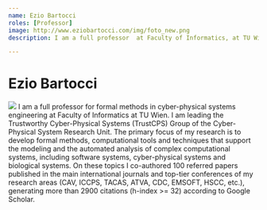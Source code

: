 ```yaml
---
name: Ezio Bartocci
roles: [Professor]
image: http://www.eziobartocci.com/img/foto_new.png
description: I am a full professor  at Faculty of Informatics, at TU Wien, leading the trustworthy cyber-physical systems (TrustCPS) group.

---
```


# Ezio Bartocci

<img class="main-image" src="http://www.eziobartocci.com/img/foto_new.png"/>
 I am a full professor for formal methods in cyber-physical systems engineering
at Faculty of Informatics at TU Wien.  I am leading the Trustworthy 
 Cyber-Physical Systems (TrustCPS) Group of the Cyber-Physical System Research Unit. 
 The primary focus of my research is to develop formal methods, computational tools and 
 techniques that support the modeling and the automated analysis of complex computational 
 systems, including software systems, cyber-physical systems and biological systems. 
 On these topics I co-authored 100 referred papers published in the main international 
 journals and top-tier conferences of my research areas (CAV, ICCPS, TACAS, ATVA, CDC, 
 EMSOFT, HSCC, etc.), generating more than 2900 citations (h-index >= 32) according to 
 Google Scholar.
